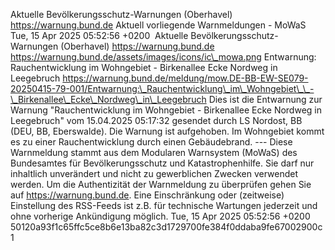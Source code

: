 Aktuelle Bevölkerungsschutz-Warnungen (Oberhavel) https://warnung.bund.de Aktuell vorliegende Warnmeldungen - MoWaS Tue, 15 Apr 2025 05:52:56 +0200 ![]() Aktuelle Bevölkerungsschutz-Warnungen (Oberhavel) https://warnung.bund.de https://warnung.bund.de/assets/images/icons/ic\_mowa.png Entwarnung: Rauchentwicklung im Wohngebiet - Birkenallee Ecke Nordweg in Leegebruch https://warnung.bund.de/meldung/mow.DE-BB-EW-SE079-20250415-79-001/Entwarnung:\_Rauchentwicklung\_im\_Wohngebiet\_\_-\_Birkenallee\_Ecke\_Nordweg\_in\_Leegebruch Dies ist die Entwarnung zur Warnung "Rauchentwicklung im Wohngebiet - Birkenallee Ecke Nordweg in Leegebruch" vom 15.04.2025 05:17:32 gesendet durch LS Nordost, BB (DEU, BB, Eberswalde). Die Warnung ist aufgehoben. Im Wohngebiet kommt es zu einer Rauchentwicklung durch einen Gebäudebrand. ---
Diese Warnmeldung stammt aus dem Modularen Warnsystem (MoWaS) des Bundesamtes für Bevölkerungsschutz und Katastrophenhilfe.
Sie darf nur inhaltlich unverändert und nicht zu gewerblichen Zwecken verwendet werden.
Um die Authentizität der Warnmeldung zu überprüfen gehen Sie auf https://warnung.bund.de.
Eine Einschränkung oder (zeitweise) Einstellung des RSS-Feeds ist z.B. für technische Wartungen jederzeit und ohne vorherige Ankündigung möglich. Tue, 15 Apr 2025 05:52:56 +0200 50120a93f1c65ffc5ce8b6e13ba82c3d1729700fe384f0ddaba9fe67002900c1

